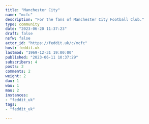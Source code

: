 ```yaml
---
title: "Manchester City" 
name: "mcfc"
description: "For the fans of Manchester City Football Club."
type: community
date: "2023-06-20 11:37:23"
draft: false
nsfw: false
actor_id: "https://feddit.uk/c/mcfc"
host: feddit.uk
lastmod: "1969-12-31 19:00:00"
published: "2023-06-11 10:37:29"
subscribers: 4
posts: 2
comments: 2
weight: 2
dau: 1
wau: 1
mau: 2
instances:
- "feddit_uk"
tags: 
- "feddit_uk"

---
```

